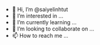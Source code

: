 - 👋 Hi, I’m @saiyelinhtut
- 👀 I’m interested in ...
- 🌱 I’m currently learning ...
- 💞️ I’m looking to collaborate on ...
- 📫 How to reach me ...

<!---
saiyelinhtut/saiyelinhtut is a ✨ special ✨ repository because its `README.md` (this file) appears on your GitHub profile.
You can click the Preview link to take a look at your changes.
--->
